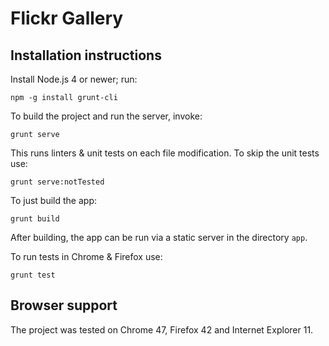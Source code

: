 # Flickr Gallery

## Installation instructions

Install Node.js 4 or newer; run:

```
npm -g install grunt-cli
```

To build the project and run the server, invoke:

```
grunt serve
```

This runs linters & unit tests on each file modification. To skip the unit tests use:

```
grunt serve:notTested
```

To just build the app:

```
grunt build
```

After building, the app can be run via a static server in the directory `app`.

To run tests in Chrome & Firefox use:

```
grunt test
```

## Browser support

The project was tested on Chrome 47, Firefox 42 and Internet Explorer 11.
